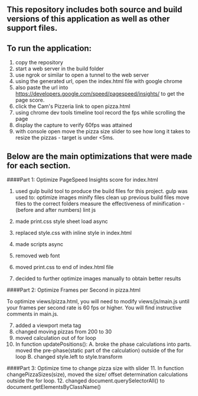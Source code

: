 ## This repository includes both source and build versions of this application as well as other support files.

## To run the application:
1. copy the repository
2. start a web server in the build folder
3. use ngrok or similar to open a tunnel to the web server
4. using the generated url, open the index.html file with google chrome
5. also paste the url into https://developers.google.com/speed/pagespeed/insights/ to get the page score.
6. click the Cam's Pizzeria link to open pizza.html
7. using chrome dev tools timeline tool record the fps while scrolling the page
8. display the capture to verify 60fps was attained
9. with console open move the pizza size slider to see how long it takes to resize the pizzas  - target is under <5ms.



## Below are the main optimizations that were made for each section.

####Part 1: Optimize PageSpeed Insights score for index.html

1. used gulp build tool to produce the build files for this project.
    gulp was used to:
      optimize images
      minify files
      clean up previous build files
      move files to the correct folders
      measure the effectiveness of minification  - (before and after numbers)
      lint js

2. made print.css style sheet load async
3. replaced style.css with inline style in index.html
4. made scripts async
5. removed web font
6. moved print.css to end of index.html file
7. decided to further optimize images manually to obtain better results

####Part 2: Optimize Frames per Second in pizza.html

To optimize views/pizza.html, you will need to modify views/js/main.js until your frames per second rate is 60 fps or higher. You will find instructive comments in main.js.

7. added a viewport meta tag
8. changed moving pizzas from 200 to 30
9. moved calculation out of for loop
10. In function updatePositions():
    A. broke the phase calculations into parts. moved the pre-phase(static part of the calculation) outside of the for loop
    B. changed style.left to style.transform

####Part 3: Optimize time to change pizza size with slider
11. In function changePizzaSizes(size), moved the size/ offset determination calculations outside the for loop.
12. changed document.querySelectorAll() to document.getElementsByClassName()
